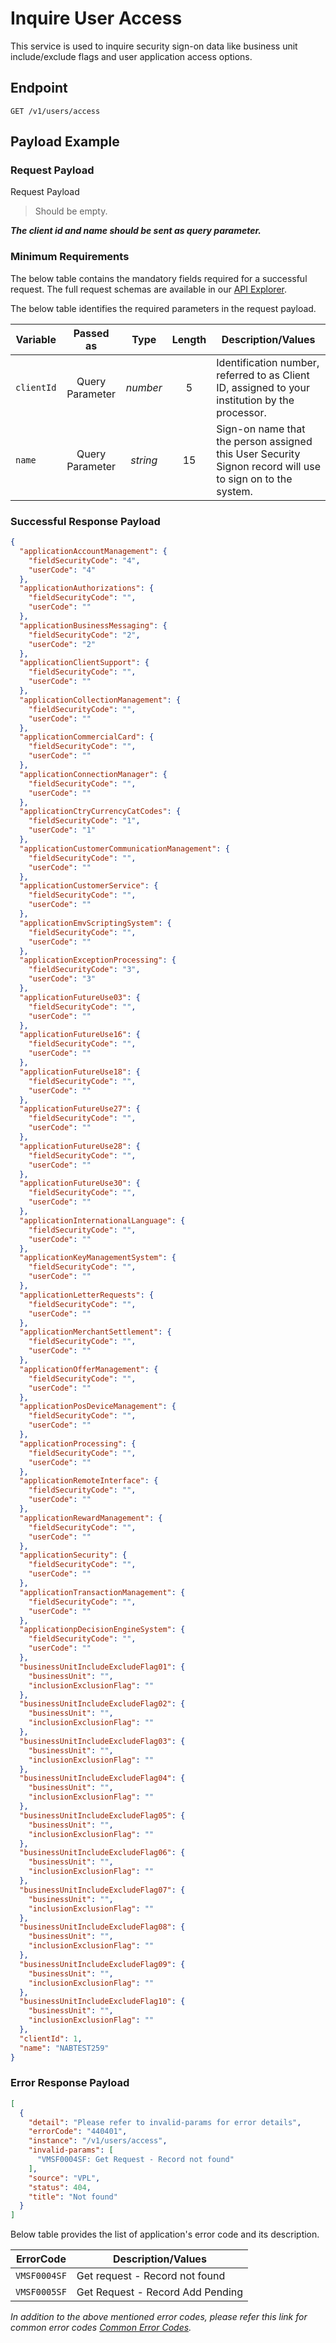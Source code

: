 # Inquire User Access

This service is used to inquire security sign-on data like business unit include/exclude flags and user application access options.

## Endpoint

`GET /v1/users/access`

## Payload Example

### Request Payload

Request Payload

>Should be empty.  
>
***The client id and name should be sent as query parameter.***

### Minimum Requirements

The below table contains the mandatory fields required for a successful request. The full request schemas are available in our [API Explorer](../api/?type=get&path=/v1/users/access).

The below table identifies the required parameters in the request payload.

| Variable | Passed as | Type | Length | Description/Values |
| -------- | :-------: | :--: | :------------: | ------------------ |
| `clientId` | Query Parameter | *number* | 5 | Identification number, referred to as Client ID, assigned to your institution by the processor. | 
| `name` | Query Parameter | *string* | 15 | Sign-on name that the person assigned this User Security Signon record will use to sign on to the system. | 


### Successful Response Payload

```json
{
  "applicationAccountManagement": {
    "fieldSecurityCode": "4",
    "userCode": "4"
  },
  "applicationAuthorizations": {
    "fieldSecurityCode": "",
    "userCode": ""
  },
  "applicationBusinessMessaging": {
    "fieldSecurityCode": "2",
    "userCode": "2"
  },
  "applicationClientSupport": {
    "fieldSecurityCode": "",
    "userCode": ""
  },
  "applicationCollectionManagement": {
    "fieldSecurityCode": "",
    "userCode": ""
  },
  "applicationCommercialCard": {
    "fieldSecurityCode": "",
    "userCode": ""
  },
  "applicationConnectionManager": {
    "fieldSecurityCode": "",
    "userCode": ""
  },
  "applicationCtryCurrencyCatCodes": {
    "fieldSecurityCode": "1",
    "userCode": "1"
  },
  "applicationCustomerCommunicationManagement": {
    "fieldSecurityCode": "",
    "userCode": ""
  },
  "applicationCustomerService": {
    "fieldSecurityCode": "",
    "userCode": ""
  },
  "applicationEmvScriptingSystem": {
    "fieldSecurityCode": "",
    "userCode": ""
  },
  "applicationExceptionProcessing": {
    "fieldSecurityCode": "3",
    "userCode": "3"
  },
  "applicationFutureUse03": {
    "fieldSecurityCode": "",
    "userCode": ""
  },
  "applicationFutureUse16": {
    "fieldSecurityCode": "",
    "userCode": ""
  },
  "applicationFutureUse18": {
    "fieldSecurityCode": "",
    "userCode": ""
  },
  "applicationFutureUse27": {
    "fieldSecurityCode": "",
    "userCode": ""
  },
  "applicationFutureUse28": {
    "fieldSecurityCode": "",
    "userCode": ""
  },
  "applicationFutureUse30": {
    "fieldSecurityCode": "",
    "userCode": ""
  },
  "applicationInternationalLanguage": {
    "fieldSecurityCode": "",
    "userCode": ""
  },
  "applicationKeyManagementSystem": {
    "fieldSecurityCode": "",
    "userCode": ""
  },
  "applicationLetterRequests": {
    "fieldSecurityCode": "",
    "userCode": ""
  },
  "applicationMerchantSettlement": {
    "fieldSecurityCode": "",
    "userCode": ""
  },
  "applicationOfferManagement": {
    "fieldSecurityCode": "",
    "userCode": ""
  },
  "applicationPosDeviceManagement": {
    "fieldSecurityCode": "",
    "userCode": ""
  },
  "applicationProcessing": {
    "fieldSecurityCode": "",
    "userCode": ""
  },
  "applicationRemoteInterface": {
    "fieldSecurityCode": "",
    "userCode": ""
  },
  "applicationRewardManagement": {
    "fieldSecurityCode": "",
    "userCode": ""
  },
  "applicationSecurity": {
    "fieldSecurityCode": "",
    "userCode": ""
  },
  "applicationTransactionManagement": {
    "fieldSecurityCode": "",
    "userCode": ""
  },
  "applicationpDecisionEngineSystem": {
    "fieldSecurityCode": "",
    "userCode": ""
  },
  "businessUnitIncludeExcludeFlag01": {
    "businessUnit": "",
    "inclusionExclusionFlag": ""
  },
  "businessUnitIncludeExcludeFlag02": {
    "businessUnit": "",
    "inclusionExclusionFlag": ""
  },
  "businessUnitIncludeExcludeFlag03": {
    "businessUnit": "",
    "inclusionExclusionFlag": ""
  },
  "businessUnitIncludeExcludeFlag04": {
    "businessUnit": "",
    "inclusionExclusionFlag": ""
  },
  "businessUnitIncludeExcludeFlag05": {
    "businessUnit": "",
    "inclusionExclusionFlag": ""
  },
  "businessUnitIncludeExcludeFlag06": {
    "businessUnit": "",
    "inclusionExclusionFlag": ""
  },
  "businessUnitIncludeExcludeFlag07": {
    "businessUnit": "",
    "inclusionExclusionFlag": ""
  },
  "businessUnitIncludeExcludeFlag08": {
    "businessUnit": "",
    "inclusionExclusionFlag": ""
  },
  "businessUnitIncludeExcludeFlag09": {
    "businessUnit": "",
    "inclusionExclusionFlag": ""
  },
  "businessUnitIncludeExcludeFlag10": {
    "businessUnit": "",
    "inclusionExclusionFlag": ""
  },
  "clientId": 1,
  "name": "NABTEST259"
}
```

### Error Response Payload

```json
[
  {
    "detail": "Please refer to invalid-params for error details",
    "errorCode": "440401",
    "instance": "/v1/users/access",
    "invalid-params": [
      "VMSF0004SF: Get Request - Record not found"
    ],
    "source": "VPL",
    "status": 404,
    "title": "Not found"
  }
]
```

Below table provides the list of application's error code and its description.

| ErrorCode |  Description/Values |
| --------  | ------------------ |
| `VMSF0004SF` | Get request - Record not found | 
| `VMSF0005SF` | Get Request - Record Add Pending | 

*In addition to the above mentioned error codes, please refer this link for common error codes [Common Error Codes](?path=docs/Common_Error_Code.md).*
